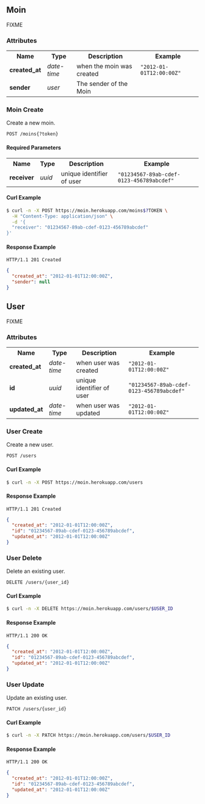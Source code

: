 ## Moin
FIXME

### Attributes
<table>
  <tr>
    <th>Name</th>
    <th>Type</th>
    <th>Description</th>
    <th>Example</th>
  </tr>
  <tr>
    <td><strong>created_at</strong></td>
    <td><em>date-time</em></td>
    <td>when the moin was created</td>
    <td><code>"2012-01-01T12:00:00Z"</code></td>
  </tr>
  <tr>
    <td><strong>sender</strong></td>
    <td><em>user</em></td>
    <td>The sender of the Moin</td>
    <td></td>
  </tr>
</table>

### Moin Create
Create a new moin.

```
POST /moins{?token}
```

#### Required Parameters
<table>
  <tr>
    <th>Name</th>
    <th>Type</th>
    <th>Description</th>
    <th>Example</th>
  </tr>
  <tr>
    <td><strong>receiver</strong></td>
    <td><em>uuid</em></td>
    <td>unique identifier of user</td>
    <td><code>"01234567-89ab-cdef-0123-456789abcdef"</code></td>
  </tr>
</table>



#### Curl Example
```bash
$ curl -n -X POST https://moin.herokuapp.com/moins$?TOKEN \
  -H "Content-Type: application/json" \
  -d '{
  "receiver": "01234567-89ab-cdef-0123-456789abcdef"
}'

```


#### Response Example
```
HTTP/1.1 201 Created
```
```json
{
  "created_at": "2012-01-01T12:00:00Z",
  "sender": null
}
```


## User
FIXME

### Attributes
<table>
  <tr>
    <th>Name</th>
    <th>Type</th>
    <th>Description</th>
    <th>Example</th>
  </tr>
  <tr>
    <td><strong>created_at</strong></td>
    <td><em>date-time</em></td>
    <td>when user was created</td>
    <td><code>"2012-01-01T12:00:00Z"</code></td>
  </tr>
  <tr>
    <td><strong>id</strong></td>
    <td><em>uuid</em></td>
    <td>unique identifier of user</td>
    <td><code>"01234567-89ab-cdef-0123-456789abcdef"</code></td>
  </tr>
  <tr>
    <td><strong>updated_at</strong></td>
    <td><em>date-time</em></td>
    <td>when user was updated</td>
    <td><code>"2012-01-01T12:00:00Z"</code></td>
  </tr>
</table>

### User Create
Create a new user.

```
POST /users
```


#### Curl Example
```bash
$ curl -n -X POST https://moin.herokuapp.com/users
```


#### Response Example
```
HTTP/1.1 201 Created
```
```json
{
  "created_at": "2012-01-01T12:00:00Z",
  "id": "01234567-89ab-cdef-0123-456789abcdef",
  "updated_at": "2012-01-01T12:00:00Z"
}
```

### User Delete
Delete an existing user.

```
DELETE /users/{user_id}
```


#### Curl Example
```bash
$ curl -n -X DELETE https://moin.herokuapp.com/users/$USER_ID
```


#### Response Example
```
HTTP/1.1 200 OK
```
```json
{
  "created_at": "2012-01-01T12:00:00Z",
  "id": "01234567-89ab-cdef-0123-456789abcdef",
  "updated_at": "2012-01-01T12:00:00Z"
}
```

### User Update
Update an existing user.

```
PATCH /users/{user_id}
```


#### Curl Example
```bash
$ curl -n -X PATCH https://moin.herokuapp.com/users/$USER_ID
```


#### Response Example
```
HTTP/1.1 200 OK
```
```json
{
  "created_at": "2012-01-01T12:00:00Z",
  "id": "01234567-89ab-cdef-0123-456789abcdef",
  "updated_at": "2012-01-01T12:00:00Z"
}
```


